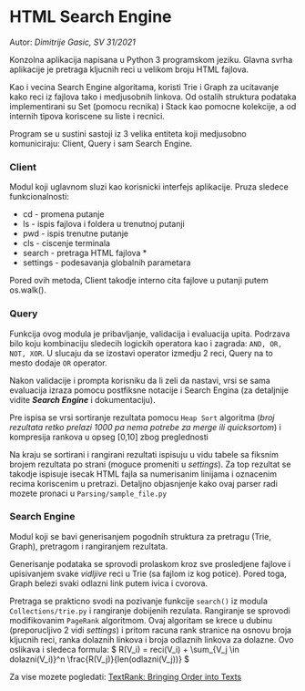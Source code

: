 # HTML Search Engine
Autor: *Dimitrije Gasic,  SV 31/2021*

Konzolna aplikacija napisana u Python 3 programskom jeziku. 
Glavna svrha aplikacije je pretraga kljucnih reci u velikom broju HTML fajlova.

Kao i vecina Search Engine algoritama, koristi Trie i Graph za ucitavanje kako 
reci iz fajlova tako i medjusobnih linkova. Od ostalih struktura podataka implementirani su 
Set (pomocu recnika) i Stack kao pomocne kolekcije, a od internih tipova koriscene su liste i 
recnici. 

Program se u sustini sastoji iz 3 velika entiteta koji medjusobno komuniciraju: Client, Query i sam Search Engine.

### Client

Modul koji uglavnom sluzi kao korisnicki interfejs aplikacije. Pruza sledece funkcionalnosti:
* cd       - promena putanje
* ls       - ispis fajlova i foldera u trenutnoj putanji
* pwd      - ispis trenutne putanje
* cls      - ciscenje terminala
* search   - pretraga HTML fajlova *
* settings - podesavanja globalnih parametara

Pored ovih metoda, Client takodje interno cita fajlove u putanji putem os.walk().

### Query

Funkcija ovog modula je pribavljanje, validacija i evaluacija upita. Podrzava bilo koju kombinaciju sledecih logickih operatora kao i zagrada: `AND, OR, NOT, XOR`. U slucaju da se izostavi operator izmedju 2 reci, Query na to mesto dodaje `OR` operator.

Nakon validacije i prompta korisniku da li zeli da nastavi, vrsi se sama evaluacija izraza pomocu postfiksne notacije i Search Engina (za detaljnije vidite ***Search Engine*** i dokumentaciju). 

Pre ispisa se vrsi sortiranje rezultata pomocu `Heap Sort` algoritma (*broj rezultata retko prelazi 1000 pa nema potrebe za merge ili quicksortom*) i kompresija rankova u opseg [0,10] zbog preglednosti

Na kraju se sortirani i rangirani rezultati ispisuju u vidu tabele sa fiksnim brojem rezultata po strani (moguce promeniti u *settings*). Za top rezultat se takodje ispisuje isecak HTML fajla sa numerisanim linijama i oznacenim recima koriscenim u pretrazi. Detaljno objasnjenje kako ovaj parser radi mozete pronaci u `Parsing/sample_file.py`

### Search Engine

Modul koji se bavi generisanjem pogodnih struktura za pretragu (Trie, Graph), pretragom i rangiranjem rezultata.

Generisanje podataka se sprovodi prolaskom kroz sve prosledjene fajlove i upisivanjem svake *vidljive* reci u Trie (sa fajlom iz kog potice). Pored toga, Graph belezi svaki odlazni link putem ivica i cvorova.

Pretraga se prakticno svodi na pozivanje funkcije `search()` iz modula `Collections/trie.py` i rangiranje dobijenih rezulata. 
Rangiranje se sprovodi modifikovanim `PageRank` algoritmom. Ovaj algoritam se krece u dubinu (preporucljivo 2 vidi *settings*) i pritom racuna rank stranice na osnovu broja kljucnih reci, ranka dolaznih linkova i broja odlaznih linkova za dolazne.
Ovo oslikava i sledeca formula:
$ R(V_i) = reci(V_i) + \sum_{V_j \in dolazni(V_i)}^n \frac{R(V_j)}{len(odlazni(V_j))} $

Za vise mozete pogledati: [TextRank: Bringing Order into Texts](https://web.eecs.umich.edu/~mihalcea/papers/mihalcea.emnlp04.pdf)

